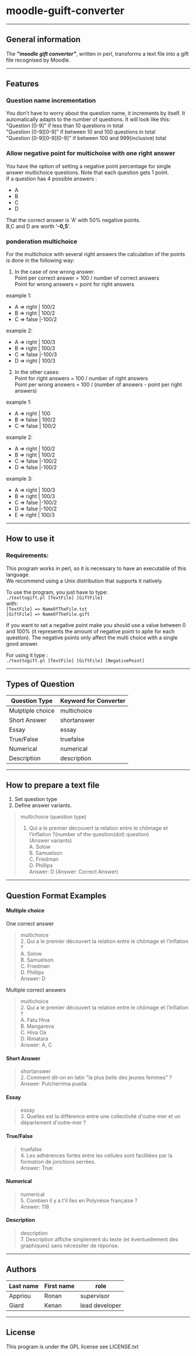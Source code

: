 # moodle-guift-converter

-----------------

## General information

The **_"moodle gift converter"_**, written in perl, transforms a text file into a gift file recognised by Moodle.

-----------------
## Features
### Question name incrementation
You don't have to worry about the question name, it increments by itself.
It automatically adapts to the number of questions.
It will look like this:  
"Question [0-9]" if less than 10 questions in total  
"Question [0-9][0-9]" if between 10 and 100 questions in total  
"Question [0-9][0-9][0-9]" if between 100 and 999(inclusive) total  

### Allow negative point for multichoise with one right answer
You have the option of setting a negative point percentage for single answer multichoice questions.
Note that each question gets 1 point.  
If a question has 4 possible answers : 
- A
- B
- C
- D  

That the correct answer is 'A' with 50% negative points.  
B,C and D are worth '**-0,5**'.

### ponderation multichoice
For the multichoice with several right answers the calculation of the points is done in the following way:  
1. In the case of one wrong answer.  
Point per correct answer = 100 / number of correct answers  
Point for wrong answers = point for right answers

example 1:
- A => right | 100/2
- B => right | 100/2
- C => false |-100/2

example 2: 
- A => right | 100/3
- B => right | 100/3
- C => false |-100/3
- D => right | 100/3
2. In the other cases:  
Point for right answers = 100 / number of right answers  
Point per wrong answers = 100 / (number of answers - point per right answers)

example 1:  
- A => right | 100
- B => false | 100/2
- C => false | 100/2

example 2:  
- A => right | 100/2
- B => right | 100/2
- C => false |-100/2
- D => false |-100/2

example 3:  
- A => right | 100/3
- B => right | 100/3
- C => false |-100/2
- D => false |-100/2
- E => right | 100/3

-----------------
## How to use it

### Requirements:

This program works in perl, so it is necessary to have an executable of this language.  
We recommend using a Unix distribution that supports it natively.


To use the program, you just have to type:  
`./texttogift.pl [TextFile] [GiftFile]`  
with:  
`[TextFile] => NameOfTheFile.txt`  
`[GiftFile] => NameOfTheFile.gift`

If you want to set a negative point make you should use a value between 0 and 100% (it represents the amount of negative point to aplie for each question).
The negative points only affect the multi choice with a single good answer.

For using it type  :   
`./texttogift.pl [TextFile] [GiftFile] [NegativePoint]`

-----------------

## Types of Question

|Question Type 	|Keyword for Converter
|------------ |----------
|Mulptiple choice 	|multichoice
|Short Answer 	|shortanswer
|Essay 	|essay
|True/False 	|truefalse
|Numerical 	|numerical
|Description 	|description

-----------------

## How to prepare a text file

1. Set question type
2. Define answer variants.

>multichoice (question type)  
>1.  Qui a le premier découvert la relation entre le chômage et l’inflation ?(number of the question(dot) question)  
>(Answer variants)  
>A.  Solow  
>B.  Samuelson  
>C.  Friedman  
>D.  Phillips  
>Answer:  D (Answer: Correct Answer)

-----------------

## Question Format Examples

#### Multiple choice

One correct answer
>multichoice  
>2. Qui a le premier découvert la relation entre le chômage et l’inflation ?  
>A. Solow  
>B. Samuelson  
>C. Friedman  
>D. Phillips  
>Answer: D

Multiple correct answers
>multichoice  
>2. Qui a le premier découvert la relation entre le chômage et l’inflation ?  
>A. Fatu Hiva  
>B. Mangareva  
>C. Hiva Oa  
>D. Rimatara  
>Answer: A, C


#### Short Answer

>shortanswer  
>2. Comment dit-on en latin "la plus belle des jeunes femmes" ?  
>Answer: Pulcherrima puella


#### Essay

>essay  
>3. Quelles est la différence entre une collectivité d'outre-mer et un département d'outre-mer ?


#### True/False

>truefalse  
>4. Les adhérences fortes entre les cellules sont facilitées par la formation de jonctions serrées.  
>Answer: True

#### Numerical

>numerical  
>5. Combien il y a t'il îles en Polynésie française ?  
>Answer: 118



#### Description

>description  
>7. Description affiche simplement du texte (et éventuellement des graphiques) sans nécessiter de réponse.

-----------------

## Authors

| Last name     |    First name   |      role      
|  -----------  |   ------------  |    --------   
|   Appriou     |      Ronan      |   supervisor   
|   Giard       |      Kenan      | lead developer 

-----------------
## License
This program is under the GPL license see LICENSE.txt
